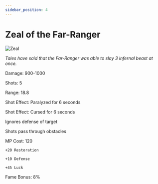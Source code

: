 ```yaml
---
sidebar_position: 4
---
```


# Zeal of the Far-Ranger

![Zeal](https://vwiki.valorserver.com/api/item/picture/zeal%20of%20the%20far-ranger)

<i>Tales have said that the Far-Ranger was able to slay 3 infernal beast at once.</i>

Damage: 900-1000

Shots: 5

Range: 18.8

Shot Effect: Paralyzed for 6 seconds

Shot Effect: Cursed for 6 seconds

Ignores defense of target

Shots pass through obstacles

MP Cost: 120

    +20 Restoration 
    
    +10 Defense
    
    +45 Luck

Fame Bonus: 8%
